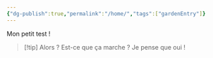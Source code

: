 ```yaml
---
{"dg-publish":true,"permalink":"/home/","tags":["gardenEntry"]}
---
```



Mon petit test !

>[!tip] Alors ?
>Est-ce que ça marche ?
>Je pense que oui !

